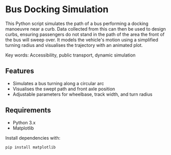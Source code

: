 # Bus Docking Simulation

This Python script simulates the path of a bus performing a docking manoeuvre near a curb. Data collected from this can then be used to design curbs, ensuring passengers do not stand in the path of the area the front of the bus will sweep over. It models the vehicle's motion using a simplified turning radius and visualises the trajectory with an animated plot.

Key words: Accessibility, public transport, dynamic simulation

## Features
- Simulates a bus turning along a circular arc
- Visualises the swept path and front axle position
- Adjustable parameters for wheelbase, track width, and turn radius

## Requirements
- Python 3.x
- Matplotlib

Install dependencies with:
```bash
pip install matplotlib
